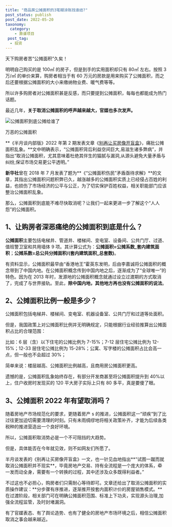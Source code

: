 ```yaml
---
title: "商品房公摊面积的3笔糊涂账找谁结?"
post_status: publish
post_date: 2022-05-20
taxonomy:
  category:
    - 靠谱项目
 post_tag:
  - 投资
---
```


天下购房者苦“公摊面积”久矣！

明明自己购买的是 100㎡ 的房子，但是到手的实用面积却只有 80㎡ 左右。按照 3 万/㎡ 的单价来算，购房者相当于有 60 万元的房款是用来购买了公摊面积，而之后还要根据公摊面积的大小来缴纳物业费、暖气费等等。

所以许多购房者对公摊面积甚是反感，而只要提到公摊面积，每每也都能成为热门话题。

最近几年，**关于取消公摊面积的呼声越来越大，官媒也多次发声。**

![公摊面积到底公摊给谁了](https://cdn.fendou.la/fendou/2022/03/gongtan.png)

万恶的公摊面积

**《半月谈内部版》2022 年第 2 期发表文章《[别再让买房像开盲盒](https://view.inews.qq.com/a/20220213A07VCW00)》，痛批公摊面积乱象。**文中明确表示，“公摊面积背后利益空间巨大,易滋生诸多弊病”，并指出“取消公摊面积，尤其意味着杜绝其伴生的猫腻与漏洞,从源头避免大量矛盾与纠纷,保证市场交易更公平透明。”

**新华社**曾在 2018 年 7 月发表了题为**《“公摊面积伤民”矛盾亟待求解》**的文章，其指出公摊面积问题积弊已久，越涨越多的公摊面积实质上已经侵占百姓的利益，也损伤了市场经济的公平与公正，为了切实保护百姓权益，相关职能部门应该整治公摊面积乱象。

那么，公摊面积到底能不难尽快取消呢？让我们一起来更进一步了解这个“人人怨”的公摊面积。

## 1、让购房者深恶痛绝的公摊面积到底是什么？

**公摊面积**主要包括电梯井、管道井、楼梯间、变电室、设备间、公共门厅、过道、值班警卫室和共用墙体 9 项。其计算公式为：**公摊面积=公摊系数\_套内建筑面积**；**公摊系数=总公共分摊面积/(套内建筑面积\_总套数)**。

有资料显示，公摊面积最早由“香港地王”霍英东发明，后由李嘉诚将公摊面积的概念带到了中国内地。在公摊面积概念传到中国内地之后，逐渐成为了“全球唯一”的特色。因为在 2013 年时，发源地的公摊面积概念就通过设立过渡期的方式取消了，完成了与世界接轨。至此，**除中国内地，其他地方再也没有公摊面积的说法**。

## 2、公摊面积比例一般是多少？

公摊面积包括电梯井、楼梯间、变电室、机器设备室、公共门厅和过道等处面积。

但是，我国政策上对公摊面积比例并无明确规定，只能根据行业经验推算出公摊面积占比的合理范围：

比如：6 层（含）以下住宅的公摊比例为 7-15%；7-12 层住宅公摊比例为 12-15%；12-33 层住宅公摊比例为 15-28%；公寓、写字楼的公摊面积占比会高一点，但一般也不会超过 30%；

简单来说：楼层越高、公摊面积比例越高，且商用房公摊面积更高。

遗憾的是，公摊面积乱象始终存在，有部分开发商甚至将公摊面积提升到 40%以上，住户收房时发现买的 120 平大房子实际上只有 80 多平，真是要傻了眼。

## 3、公摊面积 2022 年有望取消吗？

随着房地产市场规范化的要求，更随着房产 s 的推进，公摊面积这一“顽疾”到了比过往更加迫切需要清理的时刻。只有未雨绸缪地将相关政策补齐，才能为后续各类税种的推进营造出一个良好环境。

所以，公摊面积取消势必是一个不可阻挡的大趋势。

但是，具体能否在今年就见效，则不如网友们所愿了。

半月谈发表的《别再让买房像开盲盒》一文，也一针见血地指出**“试图一蹴而就取消公摊面积并不现实**，毕竟房地产交易、持有全流程是一个庞大的体系，牵一发而动全身，需要有一个转换的过程，其中还涉及众多既得利益者。”

不过这也不必担心，购房者们只需耐心等待即可。文章还给出了取消公摊面积的实质操作建议：**分步骤有序推进，逐渐推开按套内面积计价的房屋销售模式。**在过渡阶段，相关部门可在明确公摊面积范围、标准上下功夫，实现源头治理,加强全流程监管，及时封堵漏洞。

有了官媒表态、有了舆论造势、也有了健全的房地产市场环境之后，相信公摊面积取消之事会越来越近。
